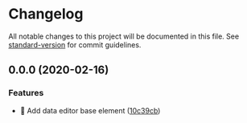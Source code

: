 # Changelog

All notable changes to this project will be documented in this file. See [standard-version](https://github.com/conventional-changelog/standard-version) for commit guidelines.

## 0.0.0 (2020-02-16)


### Features

* 🎸 Add data editor base element ([10c39cb](https://github.com/cemderin/react-data-editor/commit/10c39cb81f277c6d3d3704658346be52076a4d82))